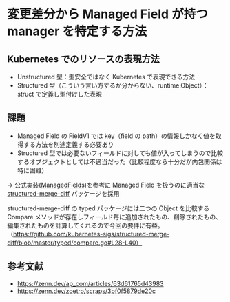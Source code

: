# 変更差分から Managed Field が持つ manager を特定する方法
## Kubernetes でのリソースの表現方法
- Unstructured 型：型安全ではなく Kubernetes で表現できる方法
- Structured 型（こういう言い方するか分からない、runtime.Object）：struct で定義し型付けした表現
## 課題
- Managed Field の FieldV1 では key（field の path）の情報しかなく値を取得する方法を別途定義する必要あり
- Structured 型では必要ないフィールドに対しても値が入ってしまうので比較するオブジェクトとしては不適当だった（比較程度なら十分だが内包関係は特に困難）

→ [公式実装(ManagedFields)](https://github.com/kubernetes/apimachinery/tree/master/pkg/util/managedfields)を参考に Managed Field を扱うのに適当な [structured-merge-diff](https://github.com/kubernetes-sigs/structured-merge-diff) パッケージを採用

structured-merge-diff の typed パッケージには二つの Object を比較する Compare メソッドが存在しフィールド毎に追加されたもの、削除されたもの、編集されたものを計算してくれるので今回の要件に有益。（https://github.com/kubernetes-sigs/structured-merge-diff/blob/master/typed/compare.go#L28-L40）
## 参考文献
- https://zenn.dev/ap_com/articles/63d61765d43983
- https://zenn.dev/zoetro/scraps/3bf0f5879de20c